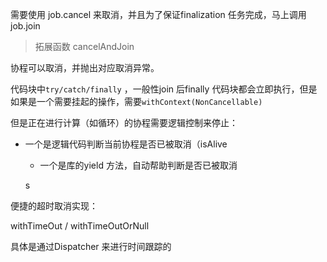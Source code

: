 需要使用 job.cancel 来取消，并且为了保证finalization 任务完成，马上调用 job.join  

> 拓展函数 cancelAndJoin



协程可以取消，并抛出对应取消异常。

代码块中`try/catch/finally` ，一般性join 后finally 代码块都会立即执行，但是如果是一个需要挂起的操作，需要`withContext(NonCancellable)`  

但是正在进行计算（如循环）的协程需要逻辑控制来停止：

- 一个是逻辑代码判断当前协程是否已被取消（isAlive
    - 一个是库的yield 方法，自动帮助判断是否已被取消 

    s



便捷的超时取消实现：

withTimeOut  / withTimeOutOrNull

具体是通过Dispatcher 来进行时间跟踪的
